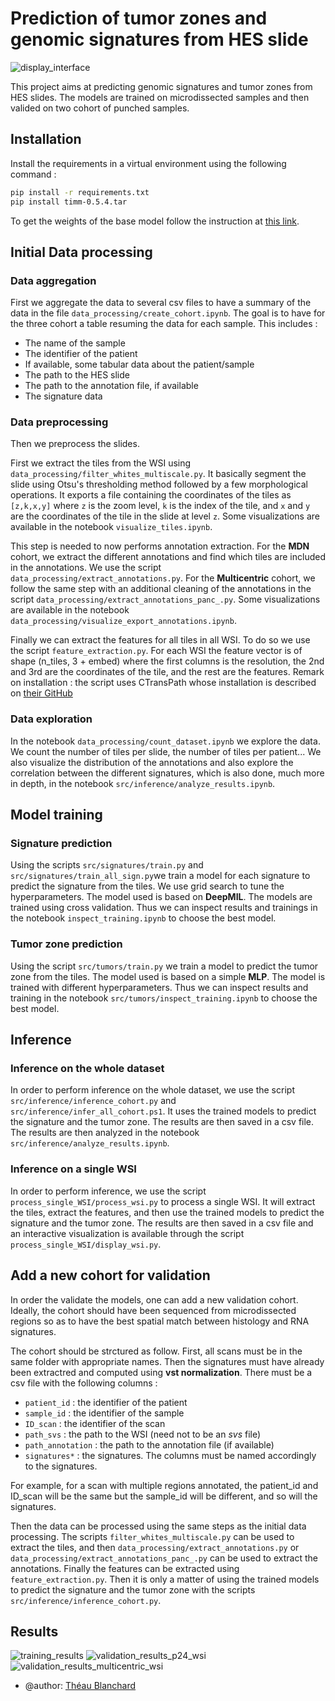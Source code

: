 # Prediction of tumor zones and genomic signatures from HES slide

![display_interface](images/display_example.png)

This project aims at predicting genomic signatures and tumor zones from HES slides. The models are trained on microdissected samples and then valided on two cohort of punched samples.

## Installation

Install the requirements in a virtual environment using the following command :

```bash
pip install -r requirements.txt
pip install timm-0.5.4.tar
```

To get the weights of the base model follow the instruction at [this link](https://github.com/Xiyue-Wang/TransPath/tree/main?tab=readme-ov-file).

## Initial Data processing

### Data aggregation

First we aggregate the data to several csv files to have a summary of the data in the file `data_processing/create_cohort.ipynb`. The goal is to have for the three cohort a table resuming the data for each sample. This includes :

- The name of the sample
- The identifier of the patient
- If available, some tabular data about the patient/sample
- The path to the HES slide
- The path to the annotation file, if available
- The signature data

### Data preprocessing

Then we preprocess the slides.

First we extract the tiles from the WSI using `data_processing/filter_whites_multiscale.py`. It basically segment the slide using Otsu's thresholding method followed by a few morphological operations. It exports a file containing the coordinates of the tiles as `[z,k,x,y]` where `z` is the zoom level, `k` is the index of the tile, and `x` and `y` are the coordinates of the tile in the slide at level `z`. Some visualizations are available in the notebook `visualize_tiles.ipynb`.

This step is needed to now performs annotation extraction. For the **MDN** cohort, we extract the different annotations and find which tiles are included in the annotations. We use the script `data_processing/extract_annotations.py`. For the **Multicentric** cohort, we follow the same step with an additional cleaning of the annotations in the script `data_processing/extract_annotations_panc_.py`. Some visualizations are available in the notebook `data_processing/visualize_export_annotations.ipynb`.

Finally we can extract the features for all tiles in all WSI. To do so we use the script `feature_extraction.py`. For each WSI the feature vector is of shape (n_tiles, 3 + embed) where the first columns is the resolution, the 2nd and 3rd are the coordinates of the tile, and the rest are the features.
Remark on installation : the script uses CTransPath whose installation is described on [their GitHub](https://github.com/Xiyue-Wang/TransPath/tree/main)

### Data exploration

In the notebook `data_processing/count_dataset.ipynb` we explore the data. We count the number of tiles per slide, the number of tiles per patient... We also visualize the distribution of the annotations and also explore the correlation between the different signatures, which is also done, much more in depth, in the notebook `src/inference/analyze_results.ipynb`.

## Model training

### Signature prediction

Using the scripts `src/signatures/train.py` and `src/signatures/train_all_sign.py`we train a model for each signature to predict the signature from the tiles. We use grid search to tune the hyperparameters. The model used is based on **DeepMIL**. The models are trained using cross validation. Thus we can inspect results and trainings in the notebook `inspect_training.ipynb` to choose the best model.

### Tumor zone prediction

Using the script `src/tumors/train.py` we train a model to predict the tumor zone from the tiles. The model used is based on a simple **MLP**. The model is trained with different hyperparameters. Thus we can inspect results and training in the notebook `src/tumors/inspect_training.ipynb` to choose the best model.

## Inference

### Inference on the whole dataset

In order to perform inference on the whole dataset, we use the script `src/inference/inference_cohort.py` and `src/inference/infer_all_cohort.ps1`. It uses the trained models to predict the signature and the tumor zone. The results are then saved in a csv file. The results are then analyzed in the notebook `src/inference/analyze_results.ipynb`.

### Inference on a single WSI

In order to perform inference, we use the script `process_single_WSI/process_wsi.py` to process a single WSI. It will extract the tiles, extract the features, and then use the trained models to predict the signature and the tumor zone. The results are then saved in a csv file and an interactive visualization is available through the script `process_single_WSI/display_wsi.py`.

## Add a new cohort for validation

In order the validate the models, one can add a new validation cohort. Ideally, the cohort should have been sequenced from microdissected regions so as to have the best spatial match between histology and RNA signatures.

The cohort should be strctured as follow. First, all scans must be in the same folder with appropriate names. Then the signatures must have already been extractred and computed using **vst normalization**. There must be a csv file with the following columns :

- `patient_id` : the identifier of the patient
- `sample_id` : the identifier of the sample
- `ID_scan` : the identifier of the scan
- `path_svs` : the path to the WSI (need not to be an *svs* file)
- `path_annotation` : the path to the annotation file (if available)
- `signatures*` : the signatures. The columns must be named accordingly to the signatures.

For example, for a scan with multiple regions annotated, the patient_id and ID_scan will be the same but the sample_id will be different, and so will the signatures.

Then the data can be processed using the same steps as the initial data processing. The scripts `filter_whites_multiscale.py` can be used to extract the tiles, and then `data_processing/extract_annotations.py` or `data_processing/extract_annotations_panc_.py` can be used to extract the annotations. Finally the features can be extracted using `feature_extraction.py`. Then it is only a matter of using the trained models to predict the signature and the tumor zone with the scripts `src/inference/inference_cohort.py`.

## Results

![training_results](images/training_results.png)
![validation_results_p24_wsi](images/validation_results_p24_wsi.png)
![validation_results_multicentric_wsi](images/validation_results_multicentric_wsi.png)

- @author: [Théau Blanchard](https://github.com/Theaublanchard)
